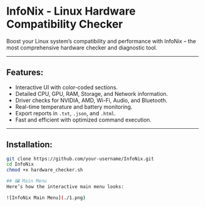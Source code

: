 
# InfoNix - Linux Hardware Compatibility Checker

Boost your Linux system’s compatibility and performance with InfoNix – the most comprehensive hardware checker and diagnostic tool. 

---

##  Features:
- Interactive UI with color-coded sections.
- Detailed CPU, GPU, RAM, Storage, and Network information.
- Driver checks for NVIDIA, AMD, Wi-Fi, Audio, and Bluetooth.
- Real-time temperature and battery monitoring.
- Export reports in `.txt`, `.json`, and `.html`.
- Fast and efficient with optimized command execution.

---

##  Installation:
```bash
git clone https://github.com/your-username/InfoNix.git
cd InfoNix
chmod +x hardware_checker.sh

## 🖼️ Main Menu
Here’s how the interactive main menu looks:

![InfoNix Main Menu](./1.png)
